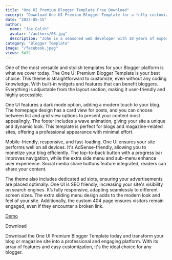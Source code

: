 ```yaml
---
title: "One UI Premium Blogger Template Free Download"
excerpt: "Download One UI Premium Blogger Template for a fully customizable theme. Perfect for blogs, magazines and SEO optimization!"
date: "2023-05-15"
author:
  name: "Joe Calih"
  avatar: "/authors/08.jpg"
  description: "John is a seasoned web developer with 10 years of experience in React and Next.js."
category: "Blogger Template"
image: "/facebook.jpeg"
views: 5432
---
```



One of the most versatile and stylish templates for your Blogger platform is what we cover today. The One UI Premium Blogger Template is your best choice. This theme is straightforward to customize, even without any coding knowledge. With built-in widgets and features that can benefit bloggers. Everything is adjustable from the layout section, making it user-friendly and highly accessible.

One UI features a dark mode option, adding a modern touch to your blog. The homepage design has a card view for posts, and you can choose between list and grid view options to present your content most appealingly. The footer includes a wave animation, giving your site a unique and dynamic look. This template is perfect for blogs and magazine-related sites, offering a professional appearance with minimal effort.

Mobile-friendly, responsive, and fast-loading, One UI ensures your site performs well on all devices. It's AdSense-friendly, allowing you to monetize your blog efficiently. The top-to-back button with a progress bar improves navigation, while the extra side menu and sub-menu enhance user experience. Social media share buttons feature integrated, readers can share your content.

The theme also includes dedicated ad slots, ensuring your advertisements are placed optimally. One UI is SEO friendly, increasing your site's visibility on search engines. It’s fully responsive, adapting seamlessly to different screen sizes. The extra sliding menu design adds to the modern look and feel of your site. Additionally, the custom 404 page ensures visitors remain engaged, even if they encounter a broken link.

[Demo](https://one-ui-redesign.blogspot.com/)

Download

Download the One UI Premium Blogger Template today and transform your blog or magazine site into a professional and engaging platform. With its array of features and easy customization, it's the ideal choice for any blogger.

